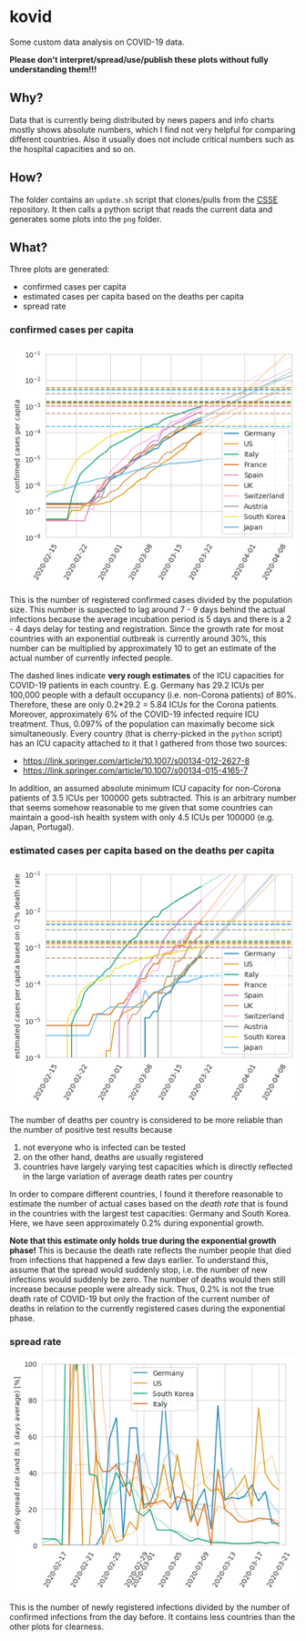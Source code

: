 # kovid

Some custom data analysis on COVID-19 data.

**Please don't interpret/spread/use/publish these plots without fully understanding them!!!**

## Why?
Data that is currently being distributed by news papers and info charts mostly shows absolute numbers, which I find not very helpful for comparing different countries. Also it usually does not include critical numbers such as the hospital capacities and so on.

## How?
The folder contains an `update.sh` script that clones/pulls from the [CSSE](https://github.com/CSSEGISandData/COVID-19.git) repository. It then calls a python script that reads the current data and generates some plots into the `png` folder.

## What?
Three plots are generated:
- confirmed cases per capita
- estimated cases per capita based on the deaths per capita
- spread rate

### confirmed cases per capita

![](png/countries_confirmed.png)

This is the number of registered confirmed cases divided by the population size. This number is suspected to lag around 7 - 9 days behind the actual infections because the average incubation period is 5 days and there is a 2 - 4 days delay for testing and registration. Since the growth rate for most countries with an exponential outbreak is currently around 30%, this number can be multiplied by approximately 10 to get an estimate of the actual number of currently infected people.

The dashed lines indicate **very rough estimates** of the ICU capacities for COVID-19 patients in each country. E.g. Germany has 29.2 ICUs per 100,000 people with a default occupancy (i.e. non-Corona patients) of 80%. Therefore, these are only 0.2*29.2 = 5.84 ICUs for the Corona patients. Moreover, approximately 6% of the COVID-19 infected require ICU treatment. Thus, 0.097% of the population can maximally become sick simultaneously. Every country (that is cherry-picked in the `python` script) has an ICU capacity attached to it that I gathered from those two sources:
- https://link.springer.com/article/10.1007/s00134-012-2627-8
- https://link.springer.com/article/10.1007/s00134-015-4165-7

In addition, an assumed absolute minimum ICU capacity for non-Corona patients of 3.5 ICUs per 100000 gets subtracted.  This is an arbitrary number that seems somehow reasonable to me given that some countries can maintain a good-ish health system with only 4.5 ICUs per 100000 (e.g. Japan, Portugal). 

### estimated cases per capita based on the deaths per capita

![](png/countries_estimated_deaths.png)

The number of deaths per country is considered to be more reliable than the number of positive test results because
1. not everyone who is infected can be tested
2. on the other hand, deaths are usually registered
3. countries have largely varying test capacities which is directly reflected in the large variation of average death rates per country

In order to compare different countries, I found it therefore reasonable to estimate the number of actual cases based on the _death rate_ that is found in the countries with the largest test capacities: Germany and South Korea. Here, we have seen approximately 0.2% during exponential growth.

**Note that this estimate only holds true during the exponential growth phase!** This is because the death rate reflects the number people that died from infections that happened a few days earlier. To understand this, assume that the spread would suddenly stop, i.e. the number of new infections would suddenly be zero. The number of deaths would then still increase because people were already sick. Thus, 0.2% is not the true death rate of COVID-19 but only the fraction of the current number of deaths in relation to the currently registered cases during the exponential phase.

### spread rate

![](png/countries_rate.png)

This is the number of newly registered infections divided by the number of confirmed infections from the day before. It contains less countries than the other plots for clearness.
